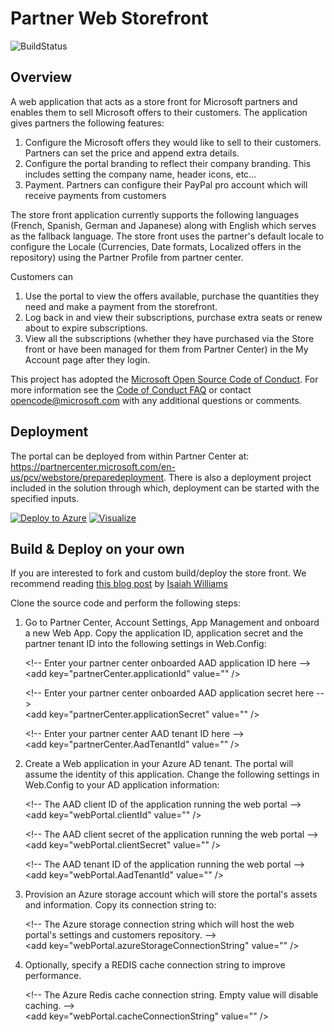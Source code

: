 # Partner Web Storefront 
![BuildStatus](https://ci.appveyor.com/api/projects/status/github/PartnerCenterSamples/Reseller-Web-Application?branch=master&svg=true)


## Overview

A web application that acts as a store front for Microsoft partners and enables them to sell Microsoft offers to their customers.
The application gives partners the following features:

1. Configure the Microsoft offers they would like to sell to their customers. Partners can set the price and append extra details.
2. Configure the portal branding to reflect their company branding. This includes setting the company name, header icons, etc...
3. Payment. Partners can configure their PayPal pro account which will receive payments from customers

The store front application currently supports the following languages (French, Spanish, German and Japanese) along with English which serves as the fallback language. 
The store front uses the partner's default locale to configure the Locale (Currencies, Date formats, Localized offers in the repository) using the Partner Profile from partner center. 

Customers can 
1. Use the portal to view the offers available, purchase the quantities they need and make a payment from the storefront.
2. Log back in and view their subscriptions, purchase extra seats or renew about to expire subscriptions.
3. View all the subscriptions (whether they have purchased via the Store front or have been managed for them from Partner Center) in the My Account page after they login. 

This project has adopted the [Microsoft Open Source Code of Conduct](https://opensource.microsoft.com/codeofconduct/). For more information see the [Code of Conduct FAQ](https://opensource.microsoft.com/codeofconduct/faq/) or contact [opencode@microsoft.com](mailto:opencode@microsoft.com) with any additional questions or comments.

## Deployment
The portal can be deployed from within Partner Center at: <a href="https://partnercenter.microsoft.com/en-us/pcv/webstore/preparedeployment">https://partnercenter.microsoft.com/en-us/pcv/webstore/preparedeployment</a>.
There is also a deployment project included in the solution through which, deployment can be started with the specified inputs.

[![Deploy to Azure](http://azuredeploy.net/deploybutton.png)](https://azuredeploy.net/)
[![Visualize](http://armviz.io/visualizebutton.png)](http://armviz.io/#/?load=https%3A%2F%2Fraw.githubusercontent.com%2FPartnerCenterSamples%2FReseller-Web-Application%2Fmaster%2Fazuredeploy.json)

## Build & Deploy on your own
If you are interested to fork and custom build/deploy the store front. We recommend reading [this blog post](https://blogs.msdn.microsoft.com/iwilliams/2016/12/17/reseller-storefront/) by [Isaiah Williams](https://github.com/isaiahwilliams)

Clone the source code and perform the following steps:

1. Go to Partner Center, Account Settings, App Management and onboard a new Web App. Copy the application ID, application secret
and the partner tenant ID into the following settings in Web.Config:

    &lt;!-- Enter your partner center onboarded AAD application ID here --&gt; <br/>
    &lt;add key="partnerCenter.applicationId" value="" /&gt;
        
    &lt;!-- Enter your partner center onboarded AAD application secret here --><br/>
    &lt;add key="partnerCenter.applicationSecret" value="" /&gt;
        
    &lt;!-- Enter your partner center AAD tenant ID here --&gt; <br />
    &lt;add key="partnerCenter.AadTenantId" value="" /&gt;

2. Create a Web application in your Azure AD tenant. The portal will assume the identity of this application. Change the
following settings in Web.Config to your AD application information:

    &lt;!-- The AAD client ID of the application running the web portal --&gt;<br/>
    &lt;add key="webPortal.clientId" value="" /&gt;

    &lt;!-- The AAD client secret of the application running the web portal --&gt;<br/>
    &lt;add key="webPortal.clientSecret" value="" /&gt;

    &lt;!-- The AAD tenant ID of the application running the web portal --&gt;<br/>
    &lt;add key="webPortal.AadTenantId" value="" /&gt;

3. Provision an Azure storage account which will store the portal's assets and information. Copy its connection string to:

    &lt;!-- The Azure storage connection string which will host the web portal's settings and customers repository. --&gt;</br>
    &lt;add key="webPortal.azureStorageConnectionString" value="" /&gt;


3. Optionally, specify a REDIS cache connection string to improve performance.

    &lt;!-- The Azure Redis cache connection string. Empty value will disable caching. --&gt;<br/>
    &lt;add key="webPortal.cacheConnectionString" value="" /&gt;
